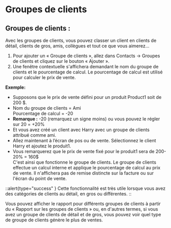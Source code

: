 # Groupes de clients

## Groupes de clients :

Avec les groupes de clients, vous pouvez classer un client en clients de détail, clients de gros, amis, collègues et tout ce que vous aimerez…
1. Pour ajouter un « Groupe de clients », allez dans Contacts -> Groupes de clients et cliquez sur le bouton « Ajouter ».
2. Une fenêtre contextuelle s'affichera demandant le nom du groupe de clients et le pourcentage de calcul.
Le pourcentage de calcul est utilisé pour calculer le prix de vente.<br>

**Exemple:**
+ Supposons que le prix de vente défini pour un produit Product1 soit de 200 $.
+ Nom du groupe de clients = Ami <br>
Pourcentage de calcul = -20
+ **Remarque :** -20 (remarquez un signe moins) ou vous pouvez le régler sur 20 = +20%
+ Et vous avez créé un client avec Harry avec un groupe de clients attribué comme ami.
+ Allez maintenant à l’écran de pos ou de vente. Sélectionnez le client Harry et ajoutez le produit1.
+ Vous remarquerez que le prix de vente fixé pour le produit1 sera de 200-20% = 160$<br>
C'est ainsi que fonctionne le groupe de clients.
Le groupe de clients effectue un calcul interne et applique le pourcentage de calcul au prix de vente. Il n'affichera pas de remise distincte sur la facture ou sur l'écran du point de vente. 

::alert{type="success" }
Cette fonctionnalité est très utile lorsque vous avez des catégories de clients au détail, en gros ou différentes.
::

Vous pouvez afficher le rapport pour différents groupes de clients à partir du « Rapport sur les groupes de clients » ou, en d'autres termes, si vous avez un groupe de clients de détail et de gros, vous pouvez voir quel type de groupe de clients génère le plus de ventes.